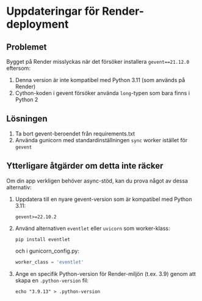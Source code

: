 # Uppdateringar för Render-deployment

## Problemet

Bygget på Render misslyckas när det försöker installera `gevent==21.12.0` eftersom:

1. Denna version är inte kompatibel med Python 3.11 (som används på Render)
2. Cython-koden i gevent försöker använda `long`-typen som bara finns i Python 2

## Lösningen

1. Ta bort gevent-beroendet från requirements.txt
2. Använda gunicorn med standardinställningen `sync` worker istället för `gevent`

## Ytterligare åtgärder om detta inte räcker

Om din app verkligen behöver async-stöd, kan du prova något av dessa alternativ:

1. Uppdatera till en nyare gevent-version som är kompatibel med Python 3.11:
   ```
   gevent>=22.10.2
   ```

2. Använd alternativen `eventlet` eller `uvicorn` som worker-klass:
   ```
   pip install eventlet
   ```
   och i gunicorn_config.py:
   ```python
   worker_class = 'eventlet'
   ```

3. Ange en specifik Python-version för Render-miljön (t.ex. 3.9) genom att skapa en `.python-version` fil:
   ```
   echo "3.9.13" > .python-version
   ```
